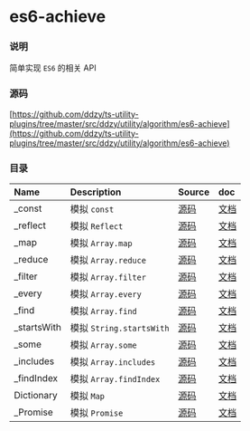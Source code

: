 # es6-achieve

### 说明

简单实现 `ES6` 的相关 API

### 源码

[https://github.com/ddzy/ts-utility-plugins/tree/master/src/ddzy/utility/algorithm/es6-achieve](https://github.com/ddzy/ts-utility-plugins/tree/master/src/ddzy/utility/algorithm/es6-achieve)

### 目录

| Name | Description | Source | doc |
| :--- | :--- | :--- | :--- |
| \_const | 模拟 `const` | [源码](https://github.com/ddzy/ts-utility-plugins/tree/master/src/ddzy/utility/algorithm/es6-achieve/const) | [文档](_const.md) |
| \_reflect | 模拟 `Reflect` | [源码](https://github.com/ddzy/ts-utility-plugins/tree/master/src/ddzy/utility/algorithm/es6-achieve/reflect) | [文档](_reflect.md) |
| \_map | 模拟 `Array.map` | [源码](https://github.com/ddzy/ts-utility-plugins/tree/master/src/ddzy/utility/algorithm/es6-achieve/map) | [文档](_map.md) |
| \_reduce | 模拟 `Array.reduce` | [源码](https://github.com/ddzy/ts-utility-plugins/tree/master/src/ddzy/utility/algorithm/es6-achieve/reduce) | [文档](_reduce.md) |
| \_filter | 模拟 `Array.filter` | [源码](https://github.com/ddzy/ts-utility-plugins/tree/master/src/ddzy/utility/algorithm/es6-achieve/filter) | [文档](_filter.md) |
| \_every | 模拟 `Array.every` | [源码](https://github.com/ddzy/ts-utility-plugins/tree/master/src/ddzy/utility/algorithm/es6-achieve/every) | [文档](_every.md) |
| \_find | 模拟 `Array.find` | [源码](https://github.com/ddzy/ts-utility-plugins/tree/master/src/ddzy/utility/algorithm/es6-achieve/find) | [文档](_find.md) |
| \_startsWith | 模拟 `String.startsWith` | [源码](https://github.com/ddzy/ts-utility-plugins/tree/master/src/ddzy/utility/algorithm/es6-achieve/startsWith) | [文档](_startswith.md) |
| \_some | 模拟 `Array.some` | [源码](https://github.com/ddzy/ts-utility-plugins/tree/master/src/ddzy/utility/algorithm/es6-achieve/some) | [文档](_some.md) |
| \_includes | 模拟 `Array.includes` | [源码](https://github.com/ddzy/ts-utility-plugins/tree/master/src/ddzy/utility/algorithm/es6-achieve/includes) | [文档](_includes.md) |
| \_findIndex | 模拟 `Array.findIndex` | [源码](https://github.com/ddzy/ts-utility-plugins/tree/master/src/ddzy/utility/algorithm/es6-achieve/findIndex) | [文档](_findindex.md) |
| Dictionary | 模拟 `Map` | [源码](https://github.com/ddzy/ts-utility-plugins/tree/master/src/ddzy/utility/algorithm/es6-achieve/dictionary) | [文档](dictionary.md) |
| \_Promise | 模拟 `Promise` | [源码](https://github.com/ddzy/ts-utility-plugins/tree/master/src/ddzy/utility/algorithm/es6-achieve/promise) | [文档](_promise.md) |

